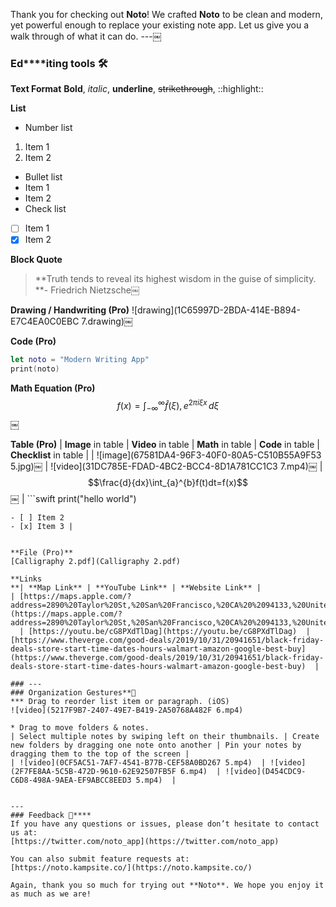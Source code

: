 
Thank you for checking out **Noto**! We crafted **Noto** to be clean and modern, yet powerful enough to replace your existing note app. Let us give you a walk through of what it can do.
---￼
### Ed****iting tools 🛠
**Text Format**
**Bold**, *italic*, __underline__, ~~strikethrough~~, ::highlight::

**List**
* Number list
1. Item 1
2. Item 2
* Bullet list
* Item 1
* Item 2
* Check list
- [ ] Item 1
- [x] Item 2

**Block Quote**
> **Truth tends to reveal its highest wisdom in the guise of simplicity.
> **- Friedrich Nietzsche￼

**Drawing / Handwriting (Pro)**
![drawing](1C65997D-2BDA-414E-B894-E7C4EA0C0EBC 7.drawing)￼

**Code (Pro)**
```swift
let noto = "Modern Writing App"
print(noto)
```

**Math Equation (Pro)**
$$f(x) = \int_{-\infty}^\infty    \hat f(\xi),e^{2 \pi i \xi x}    \,d\xi$$￼

**Table (Pro)**
| **Image** in table | **Video** in table | **Math** in table | **Code** in table | **Check****l****i****s****t** in table |
| ![image](67581DA4-96F3-40F0-80A5-C510B55A9F53 5.jpg)￼ | ![video](31DC785E-FDAD-4BC2-BCC4-8D1A781CC1C3 7.mp4)￼ | $$\frac{d}{dx}\int_{a}^{b}f(t)dt=f(x)$$￼ | ```swift
print("hello world")
``` | - [ ] Item 1
- [ ] Item 2
- [x] Item 3 |
￼

**File (Pro)**
[Calligraphy 2.pdf](Calligraphy 2.pdf)￼

**Links
**| **Map Link** | **YouTube Link** | **Website Link** |
| [https://maps.apple.com/?address=2890%20Taylor%20St,%20San%20Francisco,%20CA%20%2094133,%20United%20States&auid=8187980391740442942&ll=37.808340,-122.415727&lsp=9902&q=Fisherman's%20Wharf&_ext=CiYKBQgEEOIBCgQIBRADCgQIBhBzCgQIChAOCgQIEBABCgUILxDpARImKTE7enAN50JAMe6APgT+ml7AOa8QoMwz6EJAQZ73pLlDml7AUAQ%3D&t=m](https://maps.apple.com/?address=2890%20Taylor%20St,%20San%20Francisco,%20CA%20%2094133,%20United%20States&auid=8187980391740442942&ll=37.808340,-122.415727&lsp=9902&q=Fisherman's%20Wharf&_ext=CiYKBQgEEOIBCgQIBRADCgQIBhBzCgQIChAOCgQIEBABCgUILxDpARImKTE7enAN50JAMe6APgT+ml7AOa8QoMwz6EJAQZ73pLlDml7AUAQ%3D&t=m)￼ | [https://youtu.be/cG8PXdTlDag](https://youtu.be/cG8PXdTlDag)￼ | [https://www.theverge.com/good-deals/2019/10/31/20941651/black-friday-deals-store-start-time-dates-hours-walmart-amazon-google-best-buy](https://www.theverge.com/good-deals/2019/10/31/20941651/black-friday-deals-store-start-time-dates-hours-walmart-amazon-google-best-buy)￼ |
￼
### ---￼
### Organization Gestures**🤟
*** Drag to reorder list item or paragraph. (iOS)
![video](5217F9B7-2407-49E7-B419-2A50768A482F 6.mp4)￼

* Drag to move folders & notes.
| Select multiple notes by swiping left on their thumbnails. | Create new folders by dragging one note onto another | Pin your notes by dragging them to the top of the screen |
| ![video](0CF5AC51-7AF7-4541-B77B-CEF58A0BD267 5.mp4)￼ | ![video](2F7FE8AA-5C5B-472D-9610-62E92507FB5F 6.mp4)￼ | ![video](D454CDC9-C6D8-498A-9AEA-EF9ABCC8EED3 5.mp4)￼ |
￼

---￼
### Feedback 💬****
If you have any questions or issues, please don’t hesitate to contact us at:
[https://twitter.com/noto_app](https://twitter.com/noto_app)￼ 

You can also submit feature requests at:
[https://noto.kampsite.co/](https://noto.kampsite.co/)￼

Again, thank you so much for trying out **Noto**. We hope you enjoy it as much as we are!